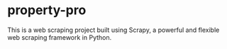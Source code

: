 # property-pro
This is a web scraping project built using Scrapy, a powerful and flexible web scraping framework in Python.
